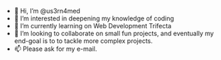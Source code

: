 - 👋 Hi, I’m @us3rn4med
- 👀 I’m interested in deepening my knowledge of coding
- 🌱 I’m currently learning on Web Development Trifecta
- 💞️ I’m looking to collaborate on small fun projects, and eventually my end-goal is to to tackle more complex projects.
- 📫 Please ask for my e-mail.


<!---
us3rn4med/us3rn4med is a ✨ special ✨ repository because its `README.md` (this file) appears on your GitHub profile.
You can click the Preview link to take a look at your changes.
--->
